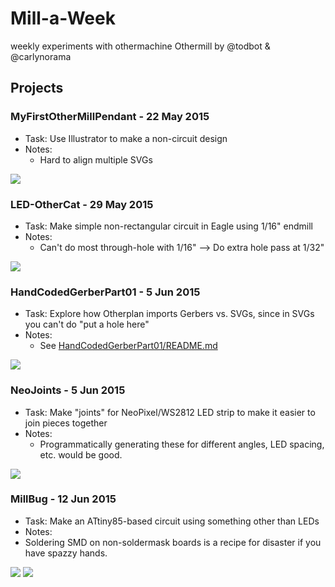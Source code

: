 # Mill-a-Week
weekly experiments with othermachine Othermill by @todbot & @carlynorama


## Projects

### MyFirstOtherMillPendant - 22 May 2015
- Task: Use Illustrator to make a non-circuit design
- Notes:
  - Hard to align multiple SVGs

![](https://farm8.staticflickr.com/7793/17628466473_11220ea1d3_n.jpg)
  
### LED-OtherCat - 29 May 2015
- Task: Make simple non-rectangular circuit in Eagle using 1/16" endmill
- Notes:
  - Can't do most through-hole with 1/16" --> Do extra hole pass at 1/32"

![](https://farm8.staticflickr.com/7789/18249422435_8da4d725ca_n.jpg)

### HandCodedGerberPart01 - 5 Jun 2015
- Task: Explore how Otherplan imports Gerbers vs. SVGs, since in SVGs you can't do "put a hole here"
- Notes:
  - See [HandCodedGerberPart01/README.md](HandCodedGerberPart01/README.md)

![](https://farm1.staticflickr.com/332/18508563501_212363b018_n.jpg)

### NeoJoints - 5 Jun 2015
- Task: Make "joints" for NeoPixel/WS2812 LED strip to make it easier to join pieces together
- Notes:
  - Programmatically generating these for different angles, LED spacing, etc. would be good.

![](https://c1.staticflickr.com/1/453/17888242663_c46d147722_n.jpg)

### MillBug - 12 Jun 2015
- Task: Make an ATtiny85-based circuit using something other than LEDs
- Notes:
 - Soldering SMD on non-soldermask boards is a recipe for disaster if you have spazzy hands.

![](https://c2.staticflickr.com/6/5481/18657958938_64a0dcd612_n.jpg)
![](https://c4.staticflickr.com/4/3726/18659929919_464aa0b578_n.jpg)



